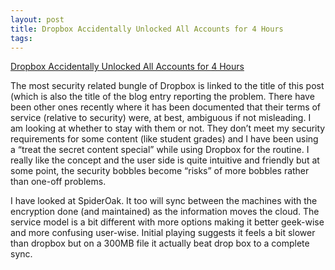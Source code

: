 ```yaml
---
layout: post
title: Dropbox Accidentally Unlocked All Accounts for 4 Hours
tags: 
---
```

[Dropbox Accidentally Unlocked All Accounts for 4 Hours][1]

The most security related bungle of Dropbox is linked to the title of this
post (which is also the title of the blog entry reporting the problem. There
have been other ones recently where it has been documented that their terms of
service (relative to security) were, at best, ambiguous if not misleading. I
am looking at whether to stay with them or not. They don&#8217;t meet my
security requirements for some content (like student grades) and I have been
using a &#8220;treat the secret content special&#8221; while using Dropbox for
the routine. I really like the concept and the user side is quite intuitive
and friendly but at some point, the security bobbles become
&#8220;risks&#8221; of more bobbles rather than one-off problems.

I have looked at SpiderOak. It too will sync between the machines with the
encryption done (and maintained) as the information moves the cloud. The
service model is a bit different with more options making it better geek-wise
and more confusing user-wise. Initial playing suggests it feels a bit slower
than dropbox but on a 300MB file it actually beat drop box to a complete sync.

[1]: http://lifehacker.com/5813861/dropbox-accidentally-unlocked-all-accounts-for-4-hours

